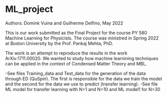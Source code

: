 # ML_project

Authors: Domink Vuina and Guilherme Delfino, May 2022

This is our work submitted as the Final Project for the course PY 580 Machine Learning for Physicists.
The course was ministred in Spring 2022 at Boston University by the Prof. Pankaj Mehta, PhD.

The work is an attempt to reproduce the results in the work ArXiv:1711.00020.
We wanted to study how machine learnining techniques can be applied in the context of Condensed Matter Theory and MBL.

-See files Training_data and Test_data for the generation of the data through ED (QuSpin). The first is responsible for the data we train the model and the second for the data we use to predict (transfer learning).
-See file ML model for transfer learning with N=1 and N=10 and ML model1 for N=30
